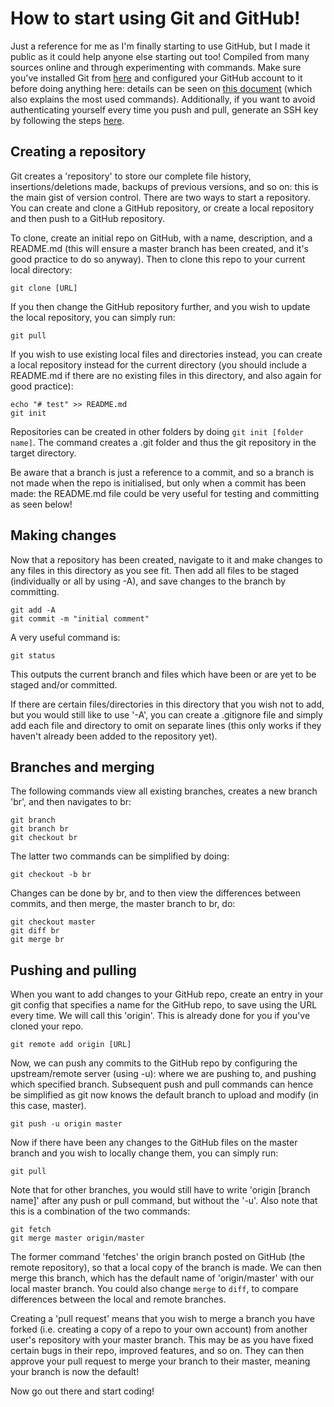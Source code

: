 # How to start using Git and GitHub!
Just a reference for me as I'm finally starting to use GitHub, but I made it public as it could help anyone else starting out too! Compiled from many sources online and through experimenting with commands. Make sure you've installed Git from [here](https://git-scm.com/downloads) and configured your GitHub account to it before doing anything here: details can be seen on [this document](https://services.github.com/on-demand/downloads/github-git-cheat-sheet.pdf) (which also explains the most used commands). Additionally, if you want to avoid authenticating yourself every time you push and pull, generate an SSH key by following the steps [here](https://help.github.com/articles/connecting-to-github-with-ssh/).

## Creating a repository

Git creates a 'repository' to store our complete file history, insertions/deletions made, backups of previous versions, and so on: this is the main gist of version control. There are two ways to start a repository. You can create and clone a GitHub repository, or create a local repository and then push to a GitHub repository.  

To clone, create an initial repo on GitHub, with a name, description, and a README.md (this will ensure a master branch has been created, and it's good practice to do so anyway). Then to clone this repo to your current local directory:
```
git clone [URL]
```
If you then change the GitHub repository further, and you wish to update the local repository, you can simply run:
```
git pull
```
If you wish to use existing local files and directories instead, you can create a local repository instead for the current directory (you should include a README.md if there are no existing files in this directory, and also again for good practice):
```
echo "# test" >> README.md
git init
```
Repositories can be created in other folders by doing ```git init [folder name]```. The command creates a .git folder and thus the git repository in the target directory. 

Be aware that a branch is just a reference to a commit, and so a branch is not made when the repo is initialised, but only when a commit has been made: the README.md file could be very useful for testing and committing as seen below!
## Making changes
Now that a repository has been created, navigate to it and make changes to any files in this directory as you see fit. Then add all files to be staged (individually or all by using -A), and save changes to the branch by committing. 
```
git add -A
git commit -m "initial comment"
```
A very useful command is:
```
git status
```
This outputs the current branch and files which have been or are yet to be staged and/or committed.  

If there are certain files/directories in this directory that you wish not to add, but you would still like to use '-A', you can create a .gitignore file and simply add each file and directory to omit on separate lines (this only works if they haven't already been added to the repository yet).
## Branches and merging
The following commands view all existing branches, creates a new branch 'br', and then navigates to br:
```
git branch
git branch br
git checkout br
```
The latter two commands can be simplified by doing:
``` 
git checkout -b br 
```
Changes can be done by br, and to then view the differences between commits, and then merge, the master branch to br, do:
```
git checkout master
git diff br
git merge br
```
## Pushing and pulling
When you want to add changes to your GitHub repo, create an entry in your git config that specifies a name for the GitHub repo, to save using the URL every time. We will call this 'origin'. This is already done for you if you've cloned your repo.
```
git remote add origin [URL]
```
Now, we can push any commits to the GitHub repo by configuring the upstream/remote server (using -u): where we are pushing to, and pushing which specified branch. Subsequent push and pull commands can hence be simplified as git now knows the default branch to upload and modify (in this case, master).
```
git push -u origin master
```
Now if there have been any changes to the GitHub files on the master branch and you wish to locally change them, you can simply run:
```
git pull
```
Note that for other branches, you would still have to write 'origin [branch name]' after any push or pull command, but without the '-u'. Also note that this is a combination of the two commands:
```
git fetch
git merge master origin/master
```
The former command 'fetches' the origin branch posted on GitHub (the remote repository), so that a local copy of the branch is made. We can then merge this branch, which has the default name of 'origin/master' with our local master branch. You could also change ```merge``` to ```diff```, to compare differences between the local and remote branches.

Creating a 'pull request' means that you wish to merge a branch you have forked (i.e. creating a copy of a repo to your own account) from another user's repository with your master branch. This may be as you have fixed certain bugs in their repo, improved features, and so on. They can then approve your pull request to merge your branch to their master, meaning your branch is now the default!

Now go out there and start coding!
